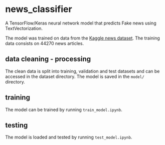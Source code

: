 # news_classifier

A TensorFlow/Keras neural network model that predicts Fake news using
TextVectorization.

The model was trained on data from the [Kaggle news
dataset](https://www.kaggle.com/datasets/clmentbisaillon/fake-and-real-news-dataset?select=Fake.csv). The training data consists on 44270 news articles.

## data cleaning - processing

The clean data is split into training, validation and test datasets
and can be accessed in the dataset directory. The model is saved in
the `model/` directory.

## training

The model can be trained by running `train_model.ipynb`.

## testing

The model is loaded and tested by running `test_model.ipynb`.
